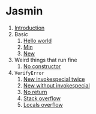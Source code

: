 # Jasmin

1.  [Introduction](introduction.md)
1.  Basic
    1.  [Hello world](HelloWorld.j)
    1.  [Min](min.j)
    1.  [New](new.j)
1.  Weird things that run fine
    1.  [No constructor](NoConstructor.j)
1.  `VerifyError`
    1.  [New invokespecial twice](NewInvokespecialTwice.j)
    1.  [New without invokespecial](NewWithoutInvokespecial.j)
    1.  [No return](NoReturn.j)
    1.  [Stack overflow](StackOverflow.j)
    1.  [Locals overflow](LocalsOverflow.j)
